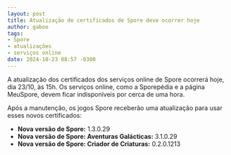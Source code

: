 ```yaml
---
layout: post
title: Atualização de certificados de Spore deve ocorrer hoje
author: gaboo
tags:
- Spore
- atualizações
- serviços online
date: 2024-10-23 08:57 -0300
---
```

A atualização dos certificados dos serviços online de Spore ocorrerá hoje, dia 23/10, às 15h. Os serviços online, como a Sporepédia e a página MeuSpore, devem ficar indisponíveis por cerca de uma hora.

Após a manutenção, os jogos Spore receberão uma atualização para usar esses novos certificados:

- **Nova versão de Spore:** 1.3.0.29
- **Nova versão de Spore: Aventuras Galácticas:** 3.1.0.29
- **Nova versão de Spore: Criador de Criaturas:** 0.2.0.1213
